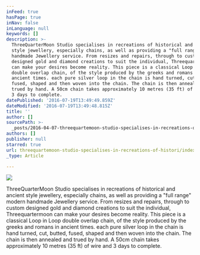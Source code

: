 ```yaml
---
inFeed: true
hasPage: true
inNav: false
inLanguage: null
keywords: []
description: >-
  ThreeQuarterMoon Studio specialises in recreations of historical and ancient
  style jewellery, especially chains, as well as providing a "full range" modern
  handmade Jewellery service. From resizes and repairs, through to custom
  designed gold and diamond creations to suit the individual, Threequartermoon
  can make your desires become reality. This piece is a classical Loop in Loop
  double overlap chain, of the style produced by the greeks and romans in
  ancient times. each pure silver loop in the chain is hand turned, cut, butted,
  fused, shaped and then woven into the chain. The chain is then annealed and
  trued by hand. A 50cm chain takes approximately 10 metres (35 ft) of wire and
  3 days to complete.
datePublished: '2016-07-19T13:49:49.859Z'
dateModified: '2016-07-19T13:49:48.815Z'
title: ''
author: []
sourcePath: >-
  _posts/2016-04-07-threequartemoon-studio-specialises-in-recreations-of-histori.md
authors: []
publisher: null
starred: true
url: threequartemoon-studio-specialises-in-recreations-of-histori/index.html
_type: Article

---
```

![](https://the-grid-user-content.s3-us-west-2.amazonaws.com/83630a5a-3c43-4d5d-bf0b-54254c3fb7fc.png)

ThreeQuarterMoon Studio specialises in recreations of historical and ancient style jewellery, especially chains, as well as providing a "full range" modern handmade Jewellery service. From resizes and repairs, through to custom designed gold and diamond creations to suit the individual, Threequartermoon can make your desires become reality. This piece is a classical Loop in Loop double overlap chain, of the style produced by the greeks and romans in ancient times. each pure silver loop in the chain is hand turned, cut, butted, fused, shaped and then woven into the chain. The chain is then annealed and trued by hand. A 50cm chain takes approximately 10 metres (35 ft) of wire and 3 days to complete.